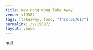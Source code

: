 ```yaml
---
title: New Hong Kong Take Away
venue: v19587
tags: [takeaway, food, "fhrs:617617"]
permalink: /v/19587/
layout: venue
---
```

null